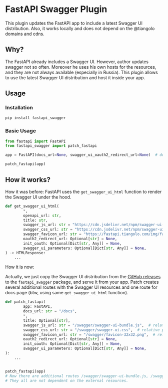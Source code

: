 # FastAPI Swagger Plugin

This plugin updates the FastAPI app to include a latest Swagger UI distribution. Also, it works locally and does not
depend on the @tiangolo domains and cdns.

## Why?

The FastAPI already includes a Swagger UI. However, author updates swagger not so often. Moreover he uses his own
hosts for the resources, and they are not always available (especially in Russia). This plugin allows to use the latest
Swagger UI distribution and host it inside your app.

## Usage

### Installation

```bash
pip install fastapi_swagger
```

### Basic Usage

```python
from fastapi import FastAPI
from fastapi_swagger import patch_fastapi

app = FastAPI(docs_url=None, swagger_ui_oauth2_redirect_url=None)  # docs url will be at /docs

patch_fastapi(app)
```

## How it works?

How it was before:
FastAPI uses the `get_swagger_ui_html` function to render the Swagger UI under the hood.

```python
def get_swagger_ui_html(
        *,
        openapi_url: str,
        title: str,
        swagger_js_url: str = "https://cdn.jsdelivr.net/npm/swagger-ui-dist@5/swagger-ui-bundle.js",
        swagger_css_url: str = "https://cdn.jsdelivr.net/npm/swagger-ui-dist@5/swagger-ui.css",
        swagger_favicon_url: str = "https://fastapi.tiangolo.com/img/favicon.png",
        oauth2_redirect_url: Optional[str] = None,
        init_oauth: Optional[Dict[str, Any]] = None,
        swagger_ui_parameters: Optional[Dict[str, Any]] = None,
) -> HTMLResponse:
    ...
```

How it is now:

Actually, we just copy the Swagger UI distribution from
the [GitHub releases](https://github.com/swagger-api/swagger-ui/releases) to the `fastapi_swagger` package, and serve it
from your app.
Patch creates several additional routes with the Swagger UI resources and one route for docs page (btw, using same
`get_swagger_ui_html` function).

```python
def patch_fastapi(
        app: FastAPI,
        docs_url: str = "/docs",
        *,
        title: Optional[str],
        swagger_js_url: str = "/swagger/swagger-ui-bundle.js",  # relative path from app root
        swagger_css_url: str = "/swagger/swagger-ui.css",  # relative path from app root
        swagger_favicon_url: str = "/swagger/favicon-32x32.png",  # relative path from app root
        oauth2_redirect_url: Optional[str] = None,
        init_oauth: Optional[Dict[str, Any]] = None,
        swagger_ui_parameters: Optional[Dict[str, Any]] = None,
):
    ...


patch_fastapi(app)
# Now there are additional routes /swagger/swagger-ui-bundle.js, /swagger/swagger-ui.css, /swagger/favicon-32x32.png and /docs
# They all are not dependent on the external resources.
```

```python

